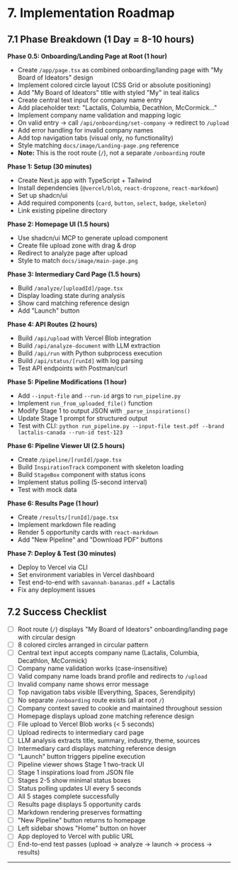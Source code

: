 # 7. Implementation Roadmap

## 7.1 Phase Breakdown (1 Day = 8-10 hours)

**Phase 0.5: Onboarding/Landing Page at Root (1 hour)**
- Create `/app/page.tsx` as combined onboarding/landing page with "My Board of Ideators" design
- Implement colored circle layout (CSS Grid or absolute positioning)
- Add "My Board of Ideators" title with styled "My" in teal italics
- Create central text input for company name entry
- Add placeholder text: "Lactalis, Columbia, Decathlon, McCormick..."
- Implement company name validation and mapping logic
- On valid entry → call `/api/onboarding/set-company` → redirect to `/upload`
- Add error handling for invalid company names
- Add top navigation tabs (visual only, no functionality)
- Style matching `docs/image/Landing-page.png` reference
- **Note:** This is the root route (`/`), not a separate `/onboarding` route

**Phase 1: Setup (30 minutes)**
- Create Next.js app with TypeScript + Tailwind
- Install dependencies (`@vercel/blob`, `react-dropzone`, `react-markdown`)
- Set up shadcn/ui
- Add required components (`card`, `button`, `select`, `badge`, `skeleton`)
- Link existing pipeline directory

**Phase 2: Homepage UI (1.5 hours)**
- Use shadcn/ui MCP to generate upload component
- Create file upload zone with drag & drop
- Redirect to analyze page after upload
- Style to match `docs/image/main-page.png`

**Phase 3: Intermediary Card Page (1.5 hours)**
- Build `/analyze/[uploadId]/page.tsx`
- Display loading state during analysis
- Show card matching reference design
- Add "Launch" button

**Phase 4: API Routes (2 hours)**
- Build `/api/upload` with Vercel Blob integration
- Build `/api/analyze-document` with LLM extraction
- Build `/api/run` with Python subprocess execution
- Build `/api/status/[runId]` with log parsing
- Test API endpoints with Postman/curl

**Phase 5: Pipeline Modifications (1 hour)**
- Add `--input-file` and `--run-id` args to `run_pipeline.py`
- Implement `run_from_uploaded_file()` function
- Modify Stage 1 to output JSON with `_parse_inspirations()`
- Update Stage 1 prompt for structured output
- Test with CLI: `python run_pipeline.py --input-file test.pdf --brand lactalis-canada --run-id test-123`

**Phase 6: Pipeline Viewer UI (2.5 hours)**
- Create `/pipeline/[runId]/page.tsx`
- Build `InspirationTrack` component with skeleton loading
- Build `StageBox` component with status icons
- Implement status polling (5-second interval)
- Test with mock data

**Phase 6: Results Page (1 hour)**
- Create `/results/[runId]/page.tsx`
- Implement markdown file reading
- Render 5 opportunity cards with `react-markdown`
- Add "New Pipeline" and "Download PDF" buttons

**Phase 7: Deploy & Test (30 minutes)**
- Deploy to Vercel via CLI
- Set environment variables in Vercel dashboard
- Test end-to-end with `savannah-bananas.pdf` + Lactalis
- Fix any deployment issues

## 7.2 Success Checklist

- [ ] Root route (`/`) displays "My Board of Ideators" onboarding/landing page with circular design
- [ ] 8 colored circles arranged in circular pattern
- [ ] Central text input accepts company name (Lactalis, Columbia, Decathlon, McCormick)
- [ ] Company name validation works (case-insensitive)
- [ ] Valid company name loads brand profile and redirects to `/upload`
- [ ] Invalid company name shows error message
- [ ] Top navigation tabs visible (Everything, Spaces, Serendipity)
- [ ] No separate `/onboarding` route exists (all at root `/`)
- [ ] Company context saved to cookie and maintained throughout session
- [ ] Homepage displays upload zone matching reference design
- [ ] File upload to Vercel Blob works (< 5 seconds)
- [ ] Upload redirects to intermediary card page
- [ ] LLM analysis extracts title, summary, industry, theme, sources
- [ ] Intermediary card displays matching reference design
- [ ] "Launch" button triggers pipeline execution
- [ ] Pipeline viewer shows Stage 1 two-track UI
- [ ] Stage 1 inspirations load from JSON file
- [ ] Stages 2-5 show minimal status boxes
- [ ] Status polling updates UI every 5 seconds
- [ ] All 5 stages complete successfully
- [ ] Results page displays 5 opportunity cards
- [ ] Markdown rendering preserves formatting
- [ ] "New Pipeline" button returns to homepage
- [ ] Left sidebar shows "Home" button on hover
- [ ] App deployed to Vercel with public URL
- [ ] End-to-end test passes (upload → analyze → launch → process → results)

---
